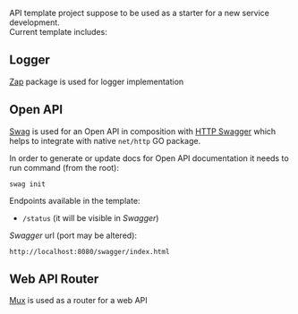 API template project suppose to be used as a starter for a new service development.  
Current template includes:

## Logger
[Zap](https://github.com/uber-go/zap) package is used for logger implementation

## Open API

[Swag](github.com/swaggo/swag) is used for an Open API in composition with [HTTP Swagger](github.com/swaggo/http-swagger) which helps to integrate with native `net/http` GO package.

In order to generate or update docs for Open API documentation it needs to run command (from the root):

```
swag init
```
Endpoints available in the template:  

* `/status` (it will be visible in _Swagger_)

_Swagger_ url (port may be altered): 
```
http://localhost:8080/swagger/index.html
```
## Web API Router

[Mux](github.com/gorilla/mux) is used as a router for a web API